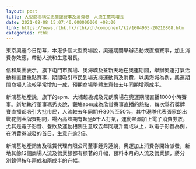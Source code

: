 ```yaml
---
layout: post
title: 大型商場稱受惠奧運賽事及消費券　人流生意均增長
date: 2021-08-08 15:07:40.000000000 +08:00
link: https://news.rthk.hk/rthk/ch/component/k2/1604905-20210808.htm
categories: rthk
---
```


東京奧運今日閉幕，本港多個大型商場說，奧運期間舉辦活動或直播賽事，加上消費券效應，帶動人流和生意增長。

信和集團表示，旗下屯門市廣場、奧海城及荃新天地在奧運期間，舉辦奧運打氣活動和直播重點賽事，期間吸引市民到場支持運動員及消費，以奧海城為例，奧運期間商場人流較平常增加一成，預期商場整體生意較去年同期增兩成半。

新鴻基地產說，旗下的apm、大埔超級城及元朗廣場在奧運期間直播1000小時賽事。新地執行董事馮秀炎說，觀塘apm成為欣賞賽事直播的熱點，每次舉行獎牌賽直播都吸引大批市民，人流較去年同期升30%至50%，其中港隊代表張家朗出戰花劍金牌賽期間，場內高峰期有超過5千人打氣，運動熱潮加上電子消費券放，尤其是電子影音、餐飲及運動相關生意較去年同期升兩成以上，以電子影音為例，在消費券派發的首日，生意升逾2倍。

新鴻基地產銷售及租賃代理有限公司董事鍾秀蓮說，奧運加上消費券開始派發，新地其餘12個商場人流及營業額都有顯著的升幅，預料本月的人流及營業額，將分別錄得按年兩成和兩成半的升幅。
